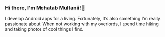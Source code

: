 ### Hi there, I'm Mehatab Multanii! 👋

I develop Android apps for a living. Fortunately, It’s also something I’m really passionate about. When not working with my overlords, I spend time hiking and taking photos of cool things I find.
